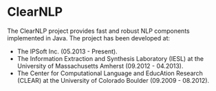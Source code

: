 ClearNLP
=============

The ClearNLP project provides fast and robust NLP components implemented in Java. The project has been developed at:
 * The IPSoft Inc. (05.2013 - Present).
 * The Information Extraction and Synthesis Laboratory (IESL) at the University of Massachusetts Amherst (09.2012 - 04.2013).
 * The Center for Computational Language and EducAtion Research (CLEAR) at the University of Colorado Boulder (09.2009 - 08.2012).
